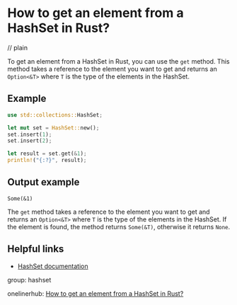 # How to get an element from a HashSet in Rust?
// plain

To get an element from a HashSet in Rust, you can use the `get` method. This method takes a reference to the element you want to get and returns an `Option<&T>` where `T` is the type of the elements in the HashSet.

## Example

```rust
use std::collections::HashSet;

let mut set = HashSet::new();
set.insert(1);
set.insert(2);

let result = set.get(&1);
println!("{:?}", result);
```
## Output example

```
Some(&1)
```

The `get` method takes a reference to the element you want to get and returns an `Option<&T>` where `T` is the type of the elements in the HashSet. If the element is found, the method returns `Some(&T)`, otherwise it returns `None`.

## Helpful links
- [HashSet documentation](https://doc.rust-lang.org/std/collections/struct.HashSet.html)

group: hashset

onelinerhub: [How to get an element from a HashSet in Rust?](https://onelinerhub.com/rust/how-to-get-an-element-from-a-hashset-in-rust)